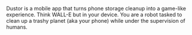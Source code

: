 Dustor is a mobile app that turns phone storage cleanup into a game-like experience. Think WALL-E but in your device.
You are a robot tasked to clean up a trashy planet (aka your phone) while under the supervision of humans. 

